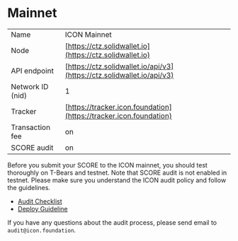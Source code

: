 # Mainnet



|  |  |
| :--- | :--- |
| Name | ICON Mainnet |
| Node | [https://ctz.solidwallet.io](https://ctz.solidwallet.io) |
| API endpoint | [https://ctz.solidwallet.io/api/v3](https://ctz.solidwallet.io/api/v3) |
| Network ID \(nid\) | 1 |
| Tracker | [https://tracker.icon.foundation](https://tracker.icon.foundation) |
| Transaction fee | on |
| SCORE audit | on |

Before you submit your SCORE to the ICON mainnet, you should test thoroughly on T-Bears and testnet. Note that SCORE audit is not enabled in testnet. Please make sure you understand the ICON audit policy and follow the guidelines.

* [Audit Checklist](audit-checklist)
* [Deploy Guideline](deploy-guideline)

If you have any questions about the audit process, please send email to `audit@icon.foundation`.


